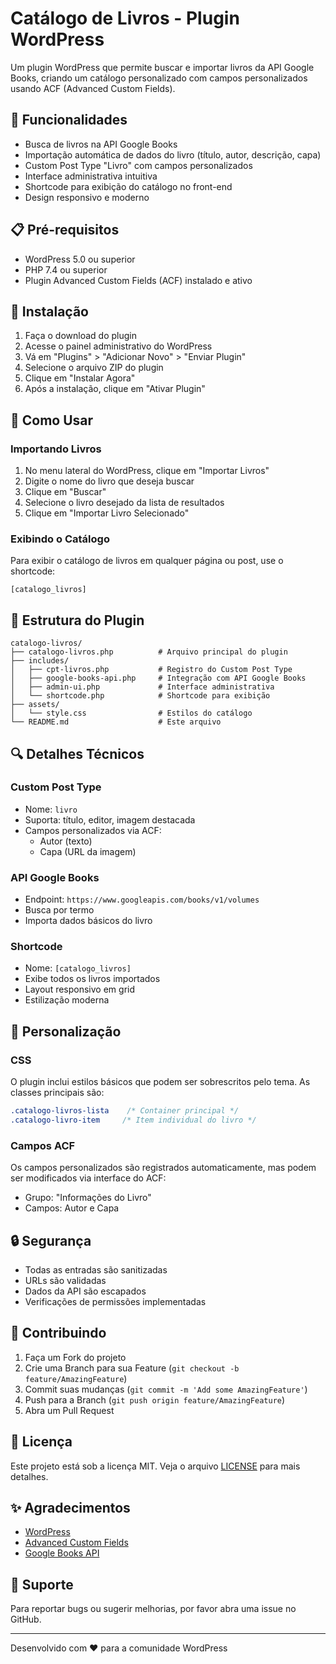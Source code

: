 # Catálogo de Livros - Plugin WordPress

Um plugin WordPress que permite buscar e importar livros da API Google Books, criando um catálogo personalizado com campos personalizados usando ACF (Advanced Custom Fields).

## 🚀 Funcionalidades

- Busca de livros na API Google Books
- Importação automática de dados do livro (título, autor, descrição, capa)
- Custom Post Type "Livro" com campos personalizados
- Interface administrativa intuitiva
- Shortcode para exibição do catálogo no front-end
- Design responsivo e moderno

## 📋 Pré-requisitos

- WordPress 5.0 ou superior
- PHP 7.4 ou superior
- Plugin Advanced Custom Fields (ACF) instalado e ativo

## 🔧 Instalação

1. Faça o download do plugin
2. Acesse o painel administrativo do WordPress
3. Vá em "Plugins" > "Adicionar Novo" > "Enviar Plugin"
4. Selecione o arquivo ZIP do plugin
5. Clique em "Instalar Agora"
6. Após a instalação, clique em "Ativar Plugin"

## 🎯 Como Usar

### Importando Livros

1. No menu lateral do WordPress, clique em "Importar Livros"
2. Digite o nome do livro que deseja buscar
3. Clique em "Buscar"
4. Selecione o livro desejado da lista de resultados
5. Clique em "Importar Livro Selecionado"

### Exibindo o Catálogo

Para exibir o catálogo de livros em qualquer página ou post, use o shortcode:

```
[catalogo_livros]
```

## 📁 Estrutura do Plugin

```
catalogo-livros/
├── catalogo-livros.php          # Arquivo principal do plugin
├── includes/
│   ├── cpt-livros.php           # Registro do Custom Post Type
│   ├── google-books-api.php     # Integração com API Google Books
│   ├── admin-ui.php             # Interface administrativa
│   └── shortcode.php            # Shortcode para exibição
├── assets/
│   └── style.css                # Estilos do catálogo
└── README.md                    # Este arquivo
```

## 🔍 Detalhes Técnicos

### Custom Post Type
- Nome: `livro`
- Suporta: título, editor, imagem destacada
- Campos personalizados via ACF:
  - Autor (texto)
  - Capa (URL da imagem)

### API Google Books
- Endpoint: `https://www.googleapis.com/books/v1/volumes`
- Busca por termo
- Importa dados básicos do livro

### Shortcode
- Nome: `[catalogo_livros]`
- Exibe todos os livros importados
- Layout responsivo em grid
- Estilização moderna

## 🎨 Personalização

### CSS
O plugin inclui estilos básicos que podem ser sobrescritos pelo tema. As classes principais são:

```css
.catalogo-livros-lista    /* Container principal */
.catalogo-livro-item     /* Item individual do livro */
```

### Campos ACF
Os campos personalizados são registrados automaticamente, mas podem ser modificados via interface do ACF:

- Grupo: "Informações do Livro"
- Campos: Autor e Capa

## 🔒 Segurança

- Todas as entradas são sanitizadas
- URLs são validadas
- Dados da API são escapados
- Verificações de permissões implementadas

## 🤝 Contribuindo

1. Faça um Fork do projeto
2. Crie uma Branch para sua Feature (`git checkout -b feature/AmazingFeature`)
3. Commit suas mudanças (`git commit -m 'Add some AmazingFeature'`)
4. Push para a Branch (`git push origin feature/AmazingFeature`)
5. Abra um Pull Request

## 📝 Licença

Este projeto está sob a licença MIT. Veja o arquivo [LICENSE](LICENSE) para mais detalhes.

## ✨ Agradecimentos

- [WordPress](https://wordpress.org)
- [Advanced Custom Fields](https://www.advancedcustomfields.com)
- [Google Books API](https://developers.google.com/books)

## 📧 Suporte

Para reportar bugs ou sugerir melhorias, por favor abra uma issue no GitHub.

---

Desenvolvido com ❤️ para a comunidade WordPress 